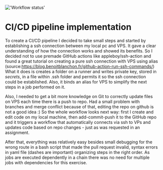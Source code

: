 !['Workflow status'](https://github.com/KateSharkun/todo/actions/workflows/workflow.yml/badge.svg)
# CI/CD pipeline implementation
To create a CI/CD pipeline I decided to take small steps and started by establishing a ssh connection between my local pc and VPS. 
It gave a clear understanding of how the connection works and showed its benefits.
So I decided not to use premade GitHub actions like appleboy/ssh-action and found a great tutorial on creating a pure ssh connection
with VPS using alias (source:https://blog.benoitblanchon.fr/github-action-run-ssh-commands/) What it does is creates a folder on a runner and writes private key, 
stored in *secrets*, in a file within .ssh folder and permits it so the ssh connection could be established. Also, it binds an alias for VPS to simplify the next steps in a job 
performed on it.

Also, I needed to get a bit more knowledge on Git to correctly update files on VPS each time there is a push to repo. 
Had a small problem with branches and merge conflict because of that, editing the repo on github is not a good idea :) 
So the whole workflow looks next way: first I create and edit code 
on my local machine, then add-commit-push it to the GitHub repo and it triggers a workflow that automatically connects via ssh to VPs and updates code based on repo changes -
just as was requested in an assignment.


After that, everything was relatively easy besides small debugging for the wrong route in a bash script that made the pull request invalid, syntax errors in yaml file (dashes are important)
organizing steps in the right order. As jobs are executed dependently in a chain there was no need for multiple jobs with dependencies for this exercise.

